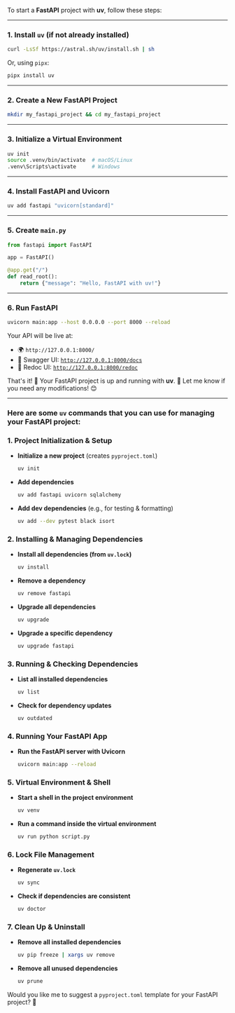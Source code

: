To start a **FastAPI** project with **uv**, follow these steps:  

---

### **1. Install `uv` (if not already installed)**
```sh
curl -LsSf https://astral.sh/uv/install.sh | sh
```
Or, using `pipx`:
```sh
pipx install uv
```

---

### **2. Create a New FastAPI Project**
```sh
mkdir my_fastapi_project && cd my_fastapi_project
```

---

### **3. Initialize a Virtual Environment**
```sh
uv init
source .venv/bin/activate  # macOS/Linux
.venv\Scripts\activate     # Windows
```

---

### **4. Install FastAPI and Uvicorn**
```sh
uv add fastapi "uvicorn[standard]"
```

---

### **5. Create `main.py`**
```python
from fastapi import FastAPI

app = FastAPI()

@app.get("/")
def read_root():
    return {"message": "Hello, FastAPI with uv!"}
```

---

### **6. Run FastAPI**
```sh
uvicorn main:app --host 0.0.0.0 --port 8000 --reload
```

Your API will be live at:  
- 🌍 `http://127.0.0.1:8000/`
- 📜 Swagger UI: [`http://127.0.0.1:8000/docs`](http://127.0.0.1:8000/docs)
- 📖 Redoc UI: [`http://127.0.0.1:8000/redoc`](http://127.0.0.1:8000/redoc)

 

That's it! 🎉 Your FastAPI project is up and running with **uv**. 🚀 Let me know if you need any modifications! 😊

**********************************************


### Here are some **`uv`** commands that you can use for managing your FastAPI project:  

### **1. Project Initialization & Setup**
- **Initialize a new project** (creates `pyproject.toml`)  
  ```sh
  uv init
  ```
- **Add dependencies**  
  ```sh
  uv add fastapi uvicorn sqlalchemy
  ```
- **Add dev dependencies** (e.g., for testing & formatting)  
  ```sh
  uv add --dev pytest black isort
  ```

### **2. Installing & Managing Dependencies**
- **Install all dependencies (from `uv.lock`)**  
  ```sh
  uv install
  ```
- **Remove a dependency**  
  ```sh
  uv remove fastapi
  ```
- **Upgrade all dependencies**  
  ```sh
  uv upgrade
  ```
- **Upgrade a specific dependency**  
  ```sh
  uv upgrade fastapi
  ```

### **3. Running & Checking Dependencies**
- **List all installed dependencies**  
  ```sh
  uv list
  ```
- **Check for dependency updates**  
  ```sh
  uv outdated
  ```

### **4. Running Your FastAPI App**
- **Run the FastAPI server with Uvicorn**  
  ```sh
  uvicorn main:app --reload
  ```

### **5. Virtual Environment & Shell**
- **Start a shell in the project environment**  
  ```sh
  uv venv
  ```
- **Run a command inside the virtual environment**  
  ```sh
  uv run python script.py
  ```

### **6. Lock File Management**
- **Regenerate `uv.lock`**  
  ```sh
  uv sync
  ```
- **Check if dependencies are consistent**  
  ```sh
  uv doctor
  ```

### **7. Clean Up & Uninstall**
- **Remove all installed dependencies**  
  ```sh
  uv pip freeze | xargs uv remove
  ```
- **Remove all unused dependencies**  
  ```sh
  uv prune
  ```

Would you like me to suggest a `pyproject.toml` template for your FastAPI project? 🚀



